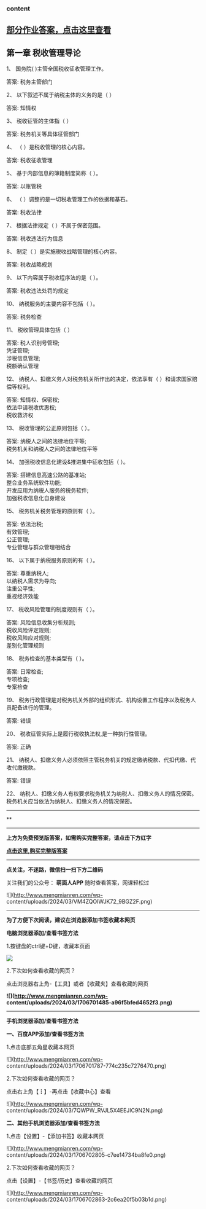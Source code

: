 ### content

## [部分作业答案，点击这里查看](http://mooc.mengmianren.com/mooc/338085.html)

## 第一章 税收管理导论

1、 国务院(  )主管全国税收征收管理工作。

答案: 税务主管部门  

2、 以下叙述不属于纳税主体的义务的是（  ）

答案: 知情权

3、 税收征管的主体指（  ）

答案: 税务机关等具体征管部门

4、 （  ）是税收管理的核心内容。

答案: 税收征收管理

5、 基于内部信息的簿籍制度简称（   ）。

答案: 以账管税

6、 （   ）调整的是一切税收管理工作的依据和基石。

答案: 税收法律

7、 根据法律规定（  ）不属于保密范围。

答案: 税收违法行为信息

8、 制定（  ）是实施税收战略管理的核心内容。

答案: 税收战略规划

9、 以下内容属于税收程序法的是（  ）。

答案: 税收违法处罚的规定

10、 纳税服务的主要内容不包括（  ）。

答案: 税务检查

11、 税收管理具体包括（  ）

答案: 税人识别号管理;  
凭证管理;  
涉税信息管理;  
税额确认管理

12、 纳税人、扣缴义务人对税务机关所作出的决定，依法享有（  ）和请求国家赔偿等权利。

答案: 知情权、保密权;  
依法申请税收优惠权;  
税收救济权

13、 税收管理的公正原则包括（  ）。

答案: 纳税人之间的法律地位平等;  
税务机关和纳税人之间的法律地位平等

14、 加强税收信息化建设&推进集中征收包括（  ）。

答案: 搭建信息高速公路的基准站;  
整合业务系统软件功能;  
开发应用为纳税人服务的税务软件;  
加强税收信息化自身建设

15、 税务机关税务管理的原则有（  ）。

答案: 依法治税;  
有效管理;  
公正管理;  
专业管理与群众管理相结合

16、 以下属于纳税服务原则的有（   ）。

答案: 尊重纳税人;  
以纳税人需求为导向;  
注重公平性;  
重视经济效能

17、 税收风险管理的制度规则有（  ）。

答案: 风险信息收集分析规则;  
税收风险评定规则;  
税收风险应对规则;  
差别化管理规则

18、 税务检查的基本类型有（  ）。

答案: 日常检查;  
专项检查;  
专案检查

19、 税务行政管理是对税务机关外部的组织形式、机构设置工作程序以及税务人员配备进行的管理。

答案: 错误

20、 税收征管实际上是履行税收执法权,是一种执行性管理。

答案: 正确

21、 纳税人、扣缴义务人必须依照主管税务机关的规定缴纳税款、代扣代缴、代收代缴税款。

答案: 错误

22、 纳税人、扣缴义务人有权要求税务机关为纳税人、扣缴义务人的情况保密。税务机关应当依法为纳税人、扣缴义务人的情况保密。

* * *

**

* * *

**上方为免费预览版答案，如需购买完整答案，请点击下方红字**

[**点击这里,购买完整版答案**](http://mooc.mengmianren.com/mooc/338087.html)

* * *

**点关注，不迷路，微信扫一扫下方二维码**

关注我们的公众号： **萌面人APP** 随时查看答案，网课轻松过

![](http://www.mengmianren.com/wp-
content/uploads/2024/03/VM4ZQOIWJK72_9BGZ2F.png)

* * *

**为了方便下次阅读，建议在浏览器添加书签收藏本网页**

**电脑浏览器添加/查看书签方法**

1.按键盘的ctrl键+D键，收藏本页面

![](http://www.mengmianren.com/wp-content/uploads/2024/03/AF9T_JKKHAJN.png)

2.下次如何查看收藏的网页？

点击浏览器右上角-【工具】或者【收藏夹】查看收藏的网页

**![](http://www.mengmianren.com/wp-
content/uploads/2024/03/1706701485-a96f5bfed4652f3.png)**

* * *

**手机浏览器添加/查看书签方法**

**一、百度APP添加/查看书签方法**

1.点击底部五角星收藏本网页

![](http://www.mengmianren.com/wp-
content/uploads/2024/03/1706701787-774c235c7276470.png)

2.下次如何查看收藏的网页？

点击右上角【┇】-再点击【收藏中心】查看

![](http://www.mengmianren.com/wp-
content/uploads/2024/03/7QWPW_RVJL5X4EEJIC9N2N.png)

**二、其他手机浏览器添加/查看书签方法**

1.点击【设置】-【添加书签】收藏本网页

![](http://www.mengmianren.com/wp-
content/uploads/2024/03/1706702805-c7ee14734ba8fe0.png)

2.下次如何查看收藏的网页？

点击【设置】-【书签/历史】查看收藏的网页

![](http://www.mengmianren.com/wp-
content/uploads/2024/03/1706702863-2c6ea20f5b03b1d.png)


